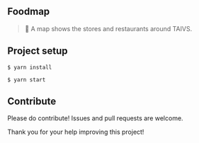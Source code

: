 ## Foodmap
> 🍜 A map shows the stores and restaurants around TAIVS.

## Project setup

```
$ yarn install
```

```
$ yarn start
```

## Contribute

Please do contribute! Issues and pull requests are welcome.

Thank you for your help improving this project!

